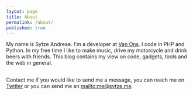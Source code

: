 ```yaml
---
layout: page
title: About
permalink: /about/
published: true
---
```


My name is Sytze Andreae. I'm a developer at [Van Ons](http://www.van-ons.nl "Van Ons"). I code in PHP and Python. In my free time I like to make music, drive my motorcycle and drink beers with friends. This blog contains my view on code, gadgets, tools and the web in general.

##
Contact me
If you would like to send me a message, you can reach me on [Twitter](https://twitter.com/zietzn "Twitter") or you can send me an [mailto:me@sytze.me](e-mail "e-mail").


